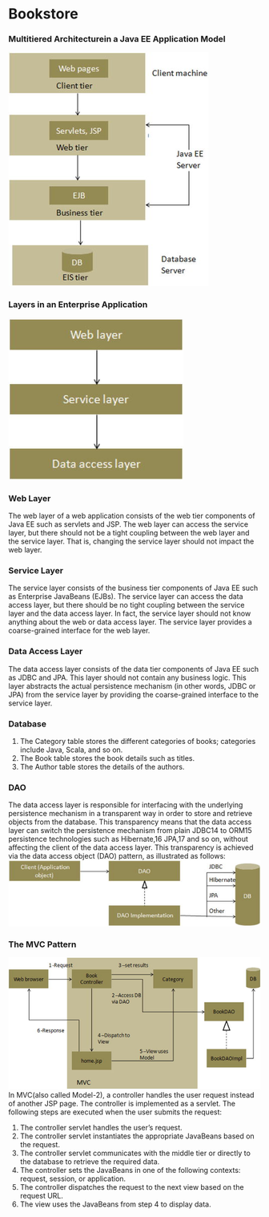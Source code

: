 Bookstore
=========

### Multitiered Architecturein a Java EE Application Model
![Alt text](https://raw.githubusercontent.com/XiChenn/Bookstore/master/Bookstore/resources/javaArchitecture.jpeg)

### Layers in an Enterprise Application
![Alt text](https://raw.githubusercontent.com/XiChenn/Bookstore/master/Bookstore/resources/enterpriseLayer.jpg)

### Web Layer
The web layer of a web application consists of the web tier components of Java EE such as servlets and JSP. The web layer can access the service layer, but there should not be a tight coupling between the web layer and the service layer. That is, changing the service layer should not impact the web layer.
### Service Layer
The service layer consists of the business tier components of Java EE such as Enterprise JavaBeans (EJBs). The service layer can access the data access layer, but there should be no tight coupling between the service layer and the data access layer. In fact, the service layer should not know anything about the web or data access layer. The service layer provides a coarse-grained interface for the web layer.
### Data Access Layer
The data access layer consists of the data tier components of Java EE such as JDBC and JPA. This layer should not contain any business logic. This layer abstracts the actual persistence mechanism (in other words, JDBC or JPA) from the service layer by providing the coarse-grained interface to the service layer.

### Database
1. The Category table stores the different categories of books; categories include Java, Scala, and so on.
2. The Book table stores the book details such as titles.
3. The Author table stores the details of the authors.

### DAO
The data access layer is responsible for interfacing with the underlying persistence mechanism in a transparent way in order to store and retrieve objects from the database. This transparency means that the data access layer can switch the persistence mechanism from plain JDBC14 to ORM15 persistence technologies such as Hibernate,16 JPA,17 and so on, without affecting the client of the data access layer. This transparency is achieved via the data access object (DAO) pattern, as illustrated as follows:
![Alt text](https://raw.githubusercontent.com/XiChenn/Bookstore/master/Bookstore/resources/DAOPattern.jpeg "DAO Pattern")

### The MVC Pattern
![Alt text](https://raw.githubusercontent.com/XiChenn/Bookstore/master/Bookstore/resources/MVCPattern.jpg "MVC Pattern")
In MVC(also called Model-2), a controller handles the user request instead of another JSP page. The controller is implemented as a servlet. The following steps are executed when the user submits the request:
1. The controller servlet handles the user’s request.
2. The controller servlet instantiates the appropriate JavaBeans based on the request.
3. The controller servlet communicates with the middle tier or directly to the database to retrieve the required data.
4. The controller sets the JavaBeans in one of the following contexts: request, session, or application.
5. The controller dispatches the request to the next view based on the request URL.
6. The view uses the JavaBeans from step 4 to display data.


